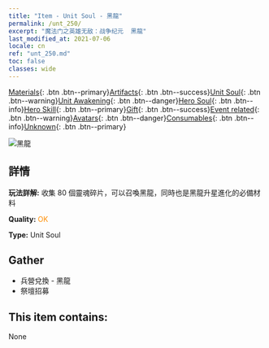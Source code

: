 ```yaml
---
title: "Item - Unit Soul - 黑龍"
permalink: /unt_250/
excerpt: "魔法门之英雄无敌：战争纪元  黑龍"
last_modified_at: 2021-07-06
locale: cn
ref: "unt_250.md"
toc: false
classes: wide
---
```

 [Materials](/ItemsCN/){: .btn .btn--primary}[Artifacts](/ItemsCN/Artifacts/){: .btn .btn--success}[Unit Soul](/ItemsCN/UnitSoul/){: .btn .btn--warning}[Unit Awakening](/ItemsCN/UnitAwakening/){: .btn .btn--danger}[Hero Soul](/ItemsCN/HeroSoul/){: .btn .btn--info}[Hero Skill](/ItemsCN/HeroSkill/){: .btn .btn--primary}[Gift](/ItemsCN/Gift/){: .btn .btn--success}[Event related](/ItemsCN/Events/){: .btn .btn--warning}[Avatars](/ItemsCN/Avatars/){: .btn .btn--danger}[Consumables](/ItemsCN/Consumables/){: .btn .btn--info}[Unknown](/ItemsCN/Unknown/){: .btn .btn--primary}

 ![黑龍](/images/u/ti_heilong.jpg)

## 詳情
 **玩法詳解:** 收集 80 個靈魂碎片，可以召喚黑龍，同時也是黑龍升星進化的必備材料

 **Quality:** <span style="color: #FF8C00">OK</span>

 **Type:** Unit Soul

## Gather

*    兵營兌換 - 黑龍 
*    祭壇招募 

## This item contains:

  None


